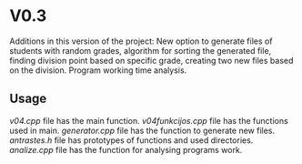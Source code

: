 # V0.3 #


Additions in this version of the project:
New option to generate files of students with random grades,
algorithm for sorting the generated file, finding division point based on specific grade,
creating two new files based on the division.
Program working time analysis.


## Usage ##

 _v04.cpp_ file has the main function.
 _v04funkcijos.cpp_ file has the functions used in main.
 _generator.cpp_ file has the function to generate new files.
 _antrastes.h_ file has prototypes of functions and used directories.
 _analize.cpp_ file has the function for analysing programs work.

